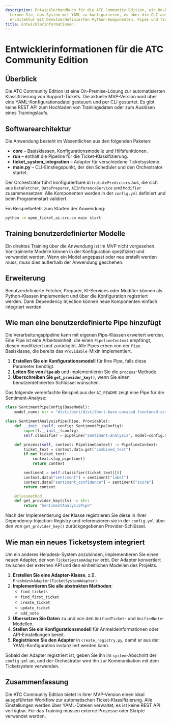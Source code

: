 ```yaml
---
description: Entwicklerhandbuch für die ATC Community Edition, ein On-Premise-Tool zur Ticket-Klassifizierung.
  Lernen Sie, das System mit YAML zu konfigurieren, es über die CLI auszuführen und seine
  Architektur mit benutzerdefinierten Python-Komponenten, Pipes und Ticketsystem-Adaptern zu erweitern.
title: Entwicklerinformationen
---
```

# Entwicklerinformationen für die ATC Community Edition

## Überblick

Die ATC Community Edition ist eine On-Premise-Lösung zur automatisierten Klassifizierung von Support-Tickets. Die aktuelle MVP-Version wird über eine YAML-Konfigurationsdatei gesteuert und per CLI gestartet. Es gibt keine REST API zum Hochladen von Trainingsdaten oder zum Auslösen eines Trainingslaufs.

## Softwarearchitektur

Die Anwendung besteht im Wesentlichen aus den folgenden Paketen:

* **core** – Basisklassen, Konfigurationsmodelle und Hilfsfunktionen.
* **run** – enthält die Pipeline für die Ticket-Klassifizierung.
* **ticket\_system\_integration** – Adapter für verschiedene Ticketsysteme.
* **main.py** – CLI-Einstiegspunkt, der den Scheduler und den Orchestrator startet.

Der Orchestrator führt konfigurierbare `AttributePredictors` aus, die sich aus `DataFetcher`, `DataPreparer`, `AIInferenceService` und `Modifier` zusammensetzen. Alle Komponenten werden in der `config.yml` definiert und beim Programmstart validiert.

Ein Beispielbefehl zum Starten der Anwendung:

```bash
python -m open_ticket_ai.src.ce.main start
```

## Training benutzerdefinierter Modelle

Ein direktes Training über die Anwendung ist im MVP nicht vorgesehen. Vor-trainierte Modelle können in der Konfiguration spezifiziert und verwendet werden. Wenn ein Model angepasst oder neu erstellt werden muss, muss dies außerhalb der Anwendung geschehen.

## Erweiterung

Benutzerdefinierte Fetcher, Preparer, KI-Services oder Modifier können als Python-Klassen implementiert und über die Konfiguration registriert werden. Dank Dependency Injection können neue Komponenten einfach integriert werden.

## Wie man eine benutzerdefinierte Pipe hinzufügt

Die Verarbeitungspipeline kann mit eigenen Pipe-Klassen erweitert werden. Eine Pipe ist eine
Arbeitseinheit, die einen `PipelineContext` empfängt, diesen modifiziert und zurückgibt. Alle
Pipes erben von der `Pipe`-Basisklasse, die bereits
das `Providable`-Mixin implementiert.

1. **Erstellen Sie ein Konfigurationsmodell** für Ihre Pipe, falls diese Parameter benötigt.
2. **Leiten Sie von `Pipe` ab** und implementieren Sie die `process`-Methode.
3. **Überschreiben Sie `get_provider_key()`**, wenn Sie einen benutzerdefinierten Schlüssel wünschen.

Das folgende vereinfachte Beispiel aus der `AI_README` zeigt eine Pipe für die Sentiment-Analyse:

```python
class SentimentPipeConfig(BaseModel):
    model_name: str = "distilbert/distilbert-base-uncased-finetuned-sst-2-english"

class SentimentAnalysisPipe(Pipe, Providable):
    def __init__(self, config: SentimentPipeConfig):
        super().__init__(config)
        self.classifier = pipeline("sentiment-analysis", model=config.model_name)

    def process(self, context: PipelineContext) -> PipelineContext:
        ticket_text = context.data.get("combined_text")
        if not ticket_text:
            context.stop_pipeline()
            return context

        sentiment = self.classifier(ticket_text)[0]
        context.data["sentiment"] = sentiment["label"]
        context.data["sentiment_confidence"] = sentiment["score"]
        return context

    @classmethod
    def get_provider_key(cls) -> str:
        return "SentimentAnalysisPipe"
```

Nach der Implementierung der Klasse registrieren Sie diese in Ihrer Dependency-Injection-Registry
und referenzieren sie in der `config.yml` über den von
`get_provider_key()` zurückgegebenen Provider-Schlüssel.

## Wie man ein neues Ticketsystem integriert

Um ein anderes Helpdesk-System anzubinden, implementieren Sie einen neuen Adapter, der von
`TicketSystemAdapter` erbt. Der Adapter konvertiert zwischen der externen API und den
einheitlichen Modellen des Projekts.

1. **Erstellen Sie eine Adapter-Klasse**, z.B. `FreshdeskAdapter(TicketSystemAdapter)`.
2. **Implementieren Sie alle abstrakten Methoden**:
   - `find_tickets`
   - `find_first_ticket`
   - `create_ticket`
   - `update_ticket`
   - `add_note`
3. **Übersetzen Sie Daten** zu und von den `UnifiedTicket`- und `UnifiedNote`-Modellen.
4. **Stellen Sie ein Konfigurationsmodell** für Anmeldeinformationen oder API-Einstellungen bereit.
5. **Registrieren Sie den Adapter** in `create_registry.py`, damit er aus der
   YAML-Konfiguration instanziiert werden kann.

Sobald der Adapter registriert ist, geben Sie ihn im `system`-Abschnitt der `config.yml` an, und
der Orchestrator wird ihn zur Kommunikation mit dem Ticketsystem verwenden.

## Zusammenfassung

Die ATC Community Edition bietet in ihrer MVP-Version einen lokal ausgeführten Workflow zur automatischen Ticket-Klassifizierung. Alle Einstellungen werden über YAML-Dateien verwaltet; es ist keine REST API verfügbar. Für das Training müssen externe Prozesse oder Skripte verwendet werden.
